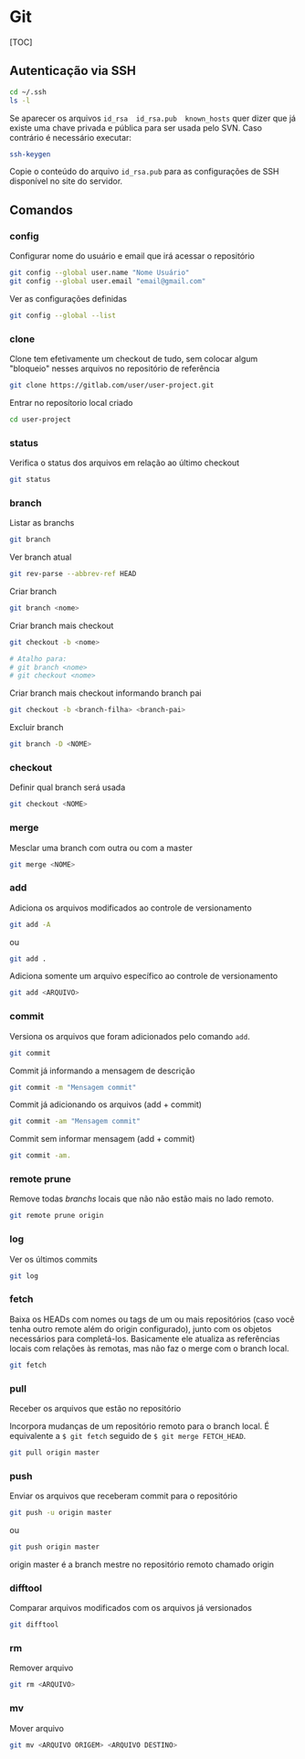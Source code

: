 # Git

[TOC]

## Autenticação via SSH

```sh
cd ~/.ssh
ls -l
```

Se aparecer os arquivos `id_rsa  id_rsa.pub  known_hosts` quer dizer que já existe uma chave privada e pública para ser usada pelo SVN. Caso contrário é necessário executar:

```sh
ssh-keygen
```

Copie o conteúdo do arquivo `id_rsa.pub` para as configurações de SSH disponível no site do servidor.

## Comandos

### config

Configurar nome do usuário e email que irá acessar o repositório

```sh
git config --global user.name "Nome Usuário"
git config --global user.email "email@gmail.com"
```

Ver as configurações definidas

```sh
git config --global --list
```

### clone

Clone tem efetivamente um checkout de tudo, sem colocar algum "bloqueio" nesses arquivos no repositório de referência

```sh
git clone https://gitlab.com/user/user-project.git
```

Entrar no reposítorio local criado

```sh
cd user-project
```

### status

Verifica o status dos arquivos em relação ao último checkout

```sh
git status
```

### branch

Listar as branchs

```sh
git branch
```

Ver branch atual

```sh
git rev-parse --abbrev-ref HEAD
```

Criar branch

```sh
git branch <nome>
```

Criar branch mais checkout

```sh
git checkout -b <nome>

# Atalho para:
# git branch <nome>
# git checkout <nome>
```

Criar branch mais checkout informando branch pai

```sh
git checkout -b <branch-filha> <branch-pai>
```

Excluir branch

```sh
git branch -D <NOME>
```

### checkout

Definir qual branch será usada

```sh
git checkout <NOME>
```

### merge

Mesclar uma branch com outra ou com a master

```sh
git merge <NOME>
```

### add

Adiciona os arquivos modificados ao controle de versionamento

```sh
git add -A
```

ou

```sh
git add .
```

Adiciona somente um arquivo específico ao controle de versionamento

```sh
git add <ARQUIVO>
```

### commit

Versiona os arquivos que foram adicionados pelo comando `add`.

```sh
git commit
```

Commit já informando a mensagem de descrição

```sh
git commit -m "Mensagem commit"
```

Commit já adicionando os arquivos (add + commit)

```sh
git commit -am "Mensagem commit"
```

Commit sem informar mensagem (add + commit)

```sh
git commit -am.
```

### remote prune

Remove todas *branchs* locais que não não estão mais no lado remoto.

```sh
git remote prune origin
```

###  log

Ver os últimos commits

```sh
git log
```

### fetch

Baixa os HEADs com nomes ou tags de um ou mais repositórios (caso você tenha outro remote além do origin configurado), junto com os objetos necessários para completá-los. Basicamente ele atualiza as referências locais com relações às remotas, mas não faz o merge com o branch local.

```sh
git fetch
```

### pull

Receber os arquivos que estão no repositório

Incorpora mudanças de um repositório remoto para o branch local. É equivalente a `$ git fetch` seguido de `$ git merge FETCH_HEAD`.

```sh
git pull origin master
```

### push

Enviar os arquivos que receberam commit para o repositório

```sh
git push -u origin master
```

ou

```sh
git push origin master
```

origin master é a branch mestre no repositório remoto chamado origin

### difftool

Comparar arquivos modificados com os arquivos já versionados

```sh
git difftool
```

### rm

Remover arquivo

```sh
git rm <ARQUIVO>
```

### mv

Mover arquivo

```sh
git mv <ARQUIVO ORIGEM> <ARQUIVO DESTINO>
```
